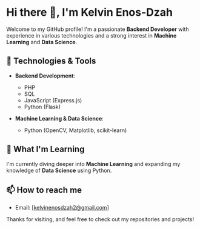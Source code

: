 # Hi there 👋, I'm Kelvin Enos-Dzah

Welcome to my GitHub profile! I'm a passionate **Backend Developer** with experience in various technologies and a strong interest in **Machine Learning** and **Data Science**.

## 🔧 Technologies & Tools
- **Backend Development**:
  - PHP
  - SQL
  - JavaScript (Express.js)
  - Python (Flask)
  
- **Machine Learning & Data Science**:
  - Python (OpenCV, Matplotlib, scikit-learn)

## 🌱 What I'm Learning
I'm currently diving deeper into **Machine Learning** and expanding my knowledge of **Data Science** using Python.

## 📫 How to reach me
- Email: [kelvinenosdzah2@gmail.com]

Thanks for visiting, and feel free to check out my repositories and projects!


<!---
dodger215/dodger215 is a ✨ special ✨ repository because its `README.md` (this file) appears on your GitHub profile.
You can click the Preview link to take a look at your changes.
--->
